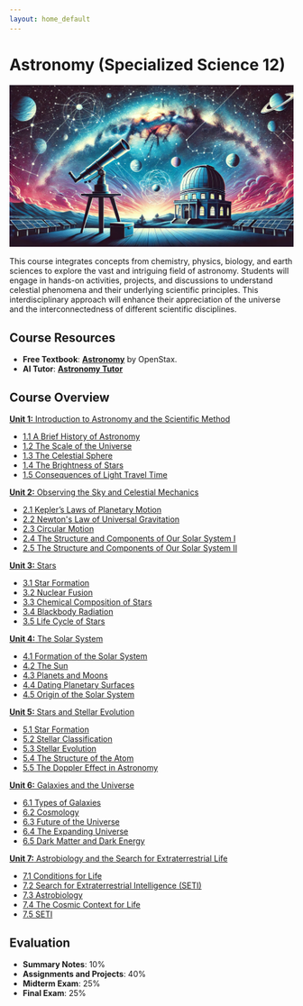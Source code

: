 ```yaml
---
layout: home_default
---
```


# Astronomy (Specialized Science 12)

![Banner Image](./images/course_banner.png)

This course integrates concepts from chemistry, physics, biology, and earth sciences to explore the vast and intriguing field of astronomy. Students will engage in hands-on activities, projects, and discussions to understand celestial phenomena and their underlying scientific principles. This interdisciplinary approach will enhance their appreciation of the universe and the interconnectedness of different scientific disciplines.

## Course Resources

- **Free Textbook**: [**Astronomy**](https://openstax.org/books/astronomy/pages/1-introduction) by OpenStax.
- **AI Tutor**: [**Astronomy Tutor**]()

## Course Overview

[**Unit 1:** Introduction to Astronomy and the Scientific Method](./md_files/Unit1_README.html)
   - [1.1 A Brief History of Astronomy](./md_files/1_1_history.html)
   - [1.2 The Scale of the Universe](./md_files/1_2_scale.html)
   - [1.3 The Celestial Sphere](./md_files/1_3_the_sky.html)
   - [1.4 The Brightness of Stars](./md_files/1_4_brightness.html)
   - [1.5 Consequences of Light Travel Time](./md_files/1_5_light_travel.html)

[**Unit 2:** Observing the Sky and Celestial Mechanics](https://github.com/teaghan/astronomy-12/tree/main/Unit2)
   - [2.1 Kepler’s Laws of Planetary Motion](https://github.com/teaghan/astronomy-12/tree/main/Unit2/2_1_keplers_laws.ipynb)
   - [2.2 Newton's Law of Universal Gravitation](https://github.com/teaghan/astronomy-12/tree/main/Unit2/2_2_gravity.ipynb)
   - [2.3 Circular Motion](https://github.com/teaghan/astronomy-12/tree/main/Unit2/2_3_circular_motion.ipynb)
   - [2.4 The Structure and Components of Our Solar System I](https://github.com/teaghan/astronomy-12/tree/main/Unit2/2_4_solar_system_1.ipynb)
   - [2.5 The Structure and Components of Our Solar System II](https://github.com/teaghan/astronomy-12/tree/main/Unit2/2_5_solar_system_2.ipynb)

[**Unit 3:** Stars](https://github.com/teaghan/astronomy-12/tree/main/Unit3)
   - [3.1 Star Formation](https://github.com/teaghan/astronomy-12/tree/main/Unit3/3_1_star_formation.ipynb)
   - [3.2 Nuclear Fusion](https://github.com/teaghan/astronomy-12/tree/main/Unit3/3_2_spectroscopy.ipynb)
   - [3.3 Chemical Composition of Stars](https://github.com/teaghan/astronomy-12/tree/main/Unit3/3_3_applications.ipynb)
   - [3.4 Blackbody Radiation](https://github.com/teaghan/astronomy-12/tree/main/Unit3/3_4_electromagnetic_spectrum.ipynb)
   - [3.5 Life Cycle of Stars](https://github.com/teaghan/astronomy-12/tree/main/Unit3/3_5_spectral_lines.ipynb)

[**Unit 4:** The Solar System](https://github.com/teaghan/astronomy-12/tree/main/Unit4)
   - [4.1 Formation of the Solar System](https://github.com/teaghan/astronomy-12/tree/main/Unit4/4_1_solar_system_formation.ipynb)
   - [4.2 The Sun](https://github.com/teaghan/astronomy-12/tree/main/Unit4/4_2_the_sun.ipynb)
   - [4.3 Planets and Moons](https://github.com/teaghan/astronomy-12/tree/main/Unit4/4_3_planets_moons.ipynb)
   - [4.4 Dating Planetary Surfaces](https://github.com/teaghan/astronomy-12/tree/main/Unit4/4_4_dating_surfaces.ipynb)
   - [4.5 Origin of the Solar System](https://github.com/teaghan/astronomy-12/tree/main/Unit4/4_5_solar_system_origin.ipynb)

[**Unit 5:** Stars and Stellar Evolution](https://github.com/teaghan/astronomy-12/tree/main/Unit5)
   - [5.1 Star Formation](https://github.com/teaghan/astronomy-12/tree/main/Unit5/5_1_star_formation.ipynb)
   - [5.2 Stellar Classification](https://github.com/teaghan/astronomy-12/tree/main/Unit5/5_2_stellar_classification.ipynb)
   - [5.3 Stellar Evolution](https://github.com/teaghan/astronomy-12/tree/main/Unit5/5_3_stellar_evolution.ipynb)
   - [5.4 The Structure of the Atom](https://github.com/teaghan/astronomy-12/tree/main/Unit5/5_4_atom_structure.ipynb)
   - [5.5 The Doppler Effect in Astronomy](https://github.com/teaghan/astronomy-12/tree/main/Unit5/5_5_doppler_effect.ipynb)

[**Unit 6:** Galaxies and the Universe](https://github.com/teaghan/astronomy-12/tree/main/Unit6)
   - [6.1 Types of Galaxies](https://github.com/teaghan/astronomy-12/tree/main/Unit6/6_1_galaxy_types.ipynb)
   - [6.2 Cosmology](https://github.com/teaghan/astronomy-12/tree/main/Unit6/6_2_cosmology.ipynb)
   - [6.3 Future of the Universe](https://github.com/teaghan/astronomy-12/tree/main/Unit6/6_3_universe_future.ipynb)
   - [6.4 The Expanding Universe](https://github.com/teaghan/astronomy-12/tree/main/Unit6/6_4_expanding_universe.ipynb)
   - [6.5 Dark Matter and Dark Energy](https://github.com/teaghan/astronomy-12/tree/main/Unit6/6_5_dark_matter_energy.ipynb)

[**Unit 7:** Astrobiology and the Search for Extraterrestrial Life](https://github.com/teaghan/astronomy-12/tree/main/Unit7)
   - [7.1 Conditions for Life](https://github.com/teaghan/astronomy-12/tree/main/Unit7/7_1_conditions_for_life.ipynb)
   - [7.2 Search for Extraterrestrial Intelligence (SETI)](https://github.com/teaghan/astronomy-12/tree/main/Unit7/7_2_seti.ipynb)
   - [7.3 Astrobiology](https://github.com/teaghan/astronomy-12/tree/main/Unit7/7_3_astrobiology.ipynb)
   - [7.4 The Cosmic Context for Life](https://github.com/teaghan/astronomy-12/tree/main/Unit7/7_4_cosmic_context.ipynb)
   - [7.5 SETI](https://github.com/teaghan/astronomy-12/tree/main/Unit7/7_5_seti.ipynb)

## Evaluation
- **Summary Notes**: 10%
- **Assignments and Projects**: 40%
- **Midterm Exam**: 25%
- **Final Exam**: 25%
